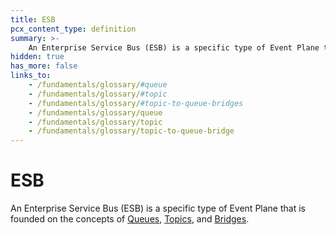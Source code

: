 ```yaml
---
title: ESB
pcx_content_type: definition
summary: >-
    An Enterprise Service Bus (ESB) is a specific type of Event Plane that is founded on the concepts of [Queues](/fundamentals/glossary/#queue), [Topics](/fundamentals/glossary/#topic), and [Bridges](/fundamentals/glossary/#topic-to-queue-bridges).
hidden: true
has_more: false
links_to:
    - /fundamentals/glossary/#queue
    - /fundamentals/glossary/#topic
    - /fundamentals/glossary/#topic-to-queue-bridges
    - /fundamentals/glossary/queue
    - /fundamentals/glossary/topic
    - /fundamentals/glossary/topic-to-queue-bridge
---
```


# ESB

An Enterprise Service Bus (ESB) is a specific type of Event Plane that is founded on the concepts of [Queues](/fundamentals/glossary/queue), [Topics](/fundamentals/glossary/topic), and [Bridges](/fundamentals/glossary/topic-to-queue-bridge).
